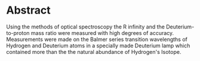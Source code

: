 

# Abstract

Using the methods of optical spectroscopy the R infinity and the Deuterium-to-proton mass ratio were measured with high degrees of accuracy. Measurements were made on the Balmer series transition wavelengths of Hydrogen and Deuterium atoms in a specially made Deuterium lamp which contained more than the the natural abundance of Hydrogen's Isotope. 
